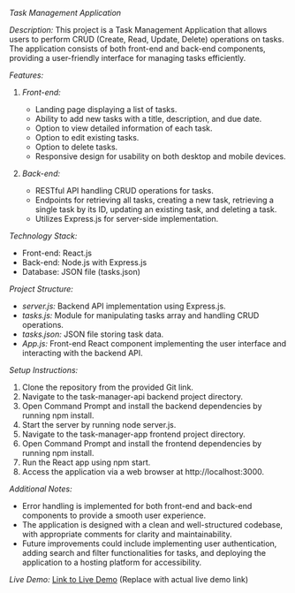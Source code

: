 *Task Management Application*

*Description:*
This project is a Task Management Application that allows users to perform CRUD (Create, Read, Update, Delete) operations on tasks. The application consists of both front-end and back-end components, providing a user-friendly interface for managing tasks efficiently.

*Features:*
1. *Front-end:*
   - Landing page displaying a list of tasks.
   - Ability to add new tasks with a title, description, and due date.
   - Option to view detailed information of each task.
   - Option to edit existing tasks.
   - Option to delete tasks.
   - Responsive design for usability on both desktop and mobile devices.

2. *Back-end:*
   - RESTful API handling CRUD operations for tasks.
   - Endpoints for retrieving all tasks, creating a new task, retrieving a single task by its ID, updating an existing task, and deleting a task.
   - Utilizes Express.js for server-side implementation.

*Technology Stack:*
- Front-end: React.js
- Back-end: Node.js with Express.js
- Database: JSON file (tasks.json)

*Project Structure:*
- *server.js:* Backend API implementation using Express.js.
- *tasks.js:* Module for manipulating tasks array and handling CRUD operations.
- *tasks.json:* JSON file storing task data.
- *App.js:* Front-end React component implementing the user interface and interacting with the backend API.

*Setup Instructions:*
1. Clone the repository from the provided Git link.
2. Navigate to the task-manager-api backend project directory.
3. Open Command Prompt and install the backend dependencies by running npm install.
4. Start the server by running node server.js.
5. Navigate to the task-manager-app frontend project directory.
6. Open Command Prompt and install the frontend dependencies by running npm install.
7. Run the React app using npm start.
8. Access the application via a web browser at http://localhost:3000.

*Additional Notes:*
- Error handling is implemented for both front-end and back-end components to provide a smooth user experience.
- The application is designed with a clean and well-structured codebase, with appropriate comments for clarity and maintainability.
- Future improvements could include implementing user authentication, adding search and filter functionalities for tasks, and deploying the application to a hosting platform for accessibility.

*Live Demo:*
[Link to Live Demo](#) (Replace with actual live demo link)

